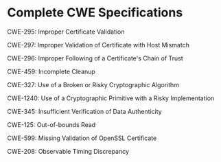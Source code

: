 

# Complete CWE Specifications

CWE-295: Improper Certificate Validation

CWE-297: Improper Validation of Certificate with Host Mismatch

CWE-296: Improper Following of a Certificate's Chain of Trust

CWE-459: Incomplete Cleanup

CWE-327: Use of a Broken or Risky Cryptographic Algorithm

CWE-1240: Use of a Cryptographic Primitive with a Risky Implementation

CWE-345: Insufficient Verification of Data Authenticity

CWE-125: Out-of-bounds Read

CWE-599: Missing Validation of OpenSSL Certificate

CWE-208: Observable Timing Discrepancy
